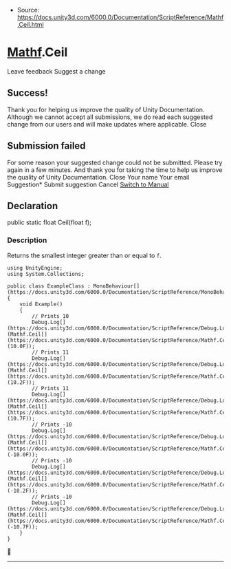 * Source: https://docs.unity3d.com/6000.0/Documentation/ScriptReference/Mathf.Ceil.html

#  [Mathf](https://docs.unity3d.com/6000.0/Documentation/ScriptReference/Mathf.html).Ceil
Leave feedback
Suggest a change
## Success!
Thank you for helping us improve the quality of Unity Documentation. Although we cannot accept all submissions, we do read each suggested change from our users and will make updates where applicable.
Close
## Submission failed
For some reason your suggested change could not be submitted. Please <a>try again</a> in a few minutes. And thank you for taking the time to help us improve the quality of Unity Documentation.
Close
Your name Your email Suggestion* Submit suggestion
Cancel
[Switch to Manual](https://docs.unity3d.com/6000.0/Documentation/Manual/class-Mathf.html "Go to Mathf Component in the Manual")
## Declaration
public static float Ceil(float f); 
### Description
Returns the smallest integer greater than or equal to `f`.
```
using UnityEngine;
using System.Collections;  
  
public class ExampleClass : MonoBehaviour[](https://docs.unity3d.com/6000.0/Documentation/ScriptReference/MonoBehaviour.html)
{
    void Example()
    {
        // Prints 10
        Debug.Log[](https://docs.unity3d.com/6000.0/Documentation/ScriptReference/Debug.Log.html)(Mathf.Ceil[](https://docs.unity3d.com/6000.0/Documentation/ScriptReference/Mathf.Ceil.html)(10.0F));
        // Prints 11
        Debug.Log[](https://docs.unity3d.com/6000.0/Documentation/ScriptReference/Debug.Log.html)(Mathf.Ceil[](https://docs.unity3d.com/6000.0/Documentation/ScriptReference/Mathf.Ceil.html)(10.2F));
        // Prints 11
        Debug.Log[](https://docs.unity3d.com/6000.0/Documentation/ScriptReference/Debug.Log.html)(Mathf.Ceil[](https://docs.unity3d.com/6000.0/Documentation/ScriptReference/Mathf.Ceil.html)(10.7F));
        // Prints -10
        Debug.Log[](https://docs.unity3d.com/6000.0/Documentation/ScriptReference/Debug.Log.html)(Mathf.Ceil[](https://docs.unity3d.com/6000.0/Documentation/ScriptReference/Mathf.Ceil.html)(-10.0F));
        // Prints -10
        Debug.Log[](https://docs.unity3d.com/6000.0/Documentation/ScriptReference/Debug.Log.html)(Mathf.Ceil[](https://docs.unity3d.com/6000.0/Documentation/ScriptReference/Mathf.Ceil.html)(-10.2F));
        // Prints -10
        Debug.Log[](https://docs.unity3d.com/6000.0/Documentation/ScriptReference/Debug.Log.html)(Mathf.Ceil[](https://docs.unity3d.com/6000.0/Documentation/ScriptReference/Mathf.Ceil.html)(-10.7F));
    }
}

```

* * *

